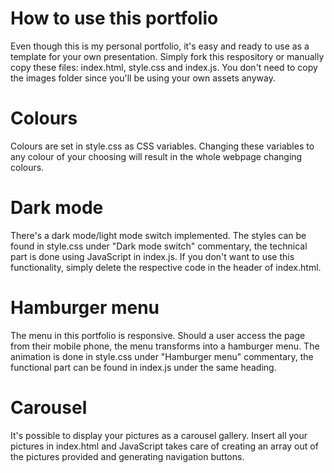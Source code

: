# How to use this portfolio

Even though this is my personal portfolio, it's easy and ready to use as a template for your own presentation. Simply fork this respository or manually copy these files: index.html, style.css and index.js. You don't need to copy the images folder since you'll be using your own assets anyway.

# Colours

Colours are set in style.css as CSS variables. Changing these variables to any colour of your choosing will result in the whole webpage changing colours.

# Dark mode

There's a dark mode/light mode switch implemented. The styles can be found in style.css under "Dark mode switch" commentary, the technical part is done using JavaScript in index.js. If you don't want to use this functionality, simply delete the respective code in the header of index.html.

# Hamburger menu

The menu in this portfolio is responsive. Should a user access the page from their mobile phone, the menu transforms into a hamburger menu. The animation is done in style.css under "Hamburger menu" commentary, the functional part can be found in index.js under the same heading.

# Carousel

It's possible to display your pictures as a carousel gallery. Insert all your pictures in index.html and JavaScript takes care of creating an array out of the pictures provided and generating navigation buttons.
